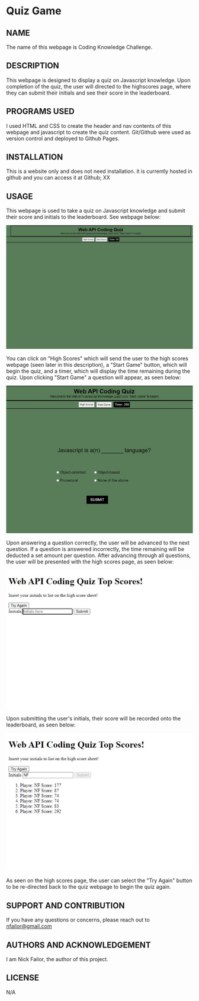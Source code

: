 # Quiz Game

## NAME
The name of this webpage is Coding Knowledge Challenge.

## DESCRIPTION
This webpage is designed to display a quiz on Javascript knowledge. Upon completion of the quiz, the user will directed to the highscores page, where they can submit their initials and see their score in the leaderboard. 

## PROGRAMS USED
I used HTML and CSS to create the header and nav contents of this webpage and javascript to create the quiz content. Git/Github were used as version control and deployed to Github Pages.

## INSTALLATION
This is a website only and does not need installation. it is currently hosted in github and you can access it at Github; XX

## USAGE
This webpage is used to take a quiz on Javascript knowledge and submit their score and initials to the leaderboard. See webpage below:

![alt text](assets/images/index.JPG)

You can click on "High Scores" which will send the user to the high scores webpage (seen later in this description), a "Start Game" button, which will begin the quiz, and a timer, which will display the time remaining during the quiz. Upon clicking "Start Game" a question will appear, as seen below:

![alt text](assets/images/q1.JPG)

Upon answering a question correctly, the user will be advanced to the next question. If a question is answered incorrectly, the time remaining will be deducted a set amount per question. After advancing through all questions, the user will be presented with the high scores page, as seen below:

![alt text](assets/images/hs.JPG)

Upon submitting the user's initials, their score will be recorded onto the leaderboard, as seen below:

![alt text](assets/images/lb.JPG)

As seen on the high scores page, the user can select the "Try Again" button to be re-directed back to the quiz webpage to begin the quiz again.

## SUPPORT AND CONTRIBUTION
If you have any questions or concerns, please reach out to nfailor@gmail.com

## AUTHORS AND ACKNOWLEDGEMENT
I am Nick Failor, the author of this project.

## LICENSE
N/A